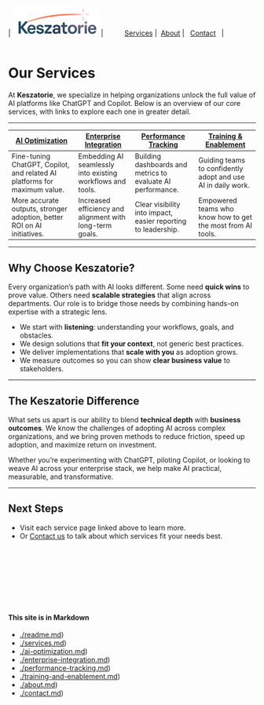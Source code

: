 | <img src="../Keszatorie_logo.png" alt="Keszatorie Logo" height="60">| &nbsp;&nbsp;&nbsp;&nbsp;&nbsp;&nbsp;&nbsp;&nbsp;&nbsp;&nbsp;[Services](/services/) |&nbsp;&nbsp;[About](../about.md) |&nbsp;&nbsp; [Contact](../contact.md) &nbsp;&nbsp;|
<br><br>
# Our Services

At **Keszatorie**, we specialize in helping organizations unlock the full value of AI platforms like ChatGPT and Copilot. Below is an overview of our core services, with links to explore each one in greater detail.

---

| [AI Optimization](ai-optimization.md) | [Enterprise Integration](enterprise-integration.md) | [Performance Tracking](performance-tracking.md) | [Training & Enablement](training-and-enablement.md) |
|--------------------------------------------------|----------------------------------------------------------------|------------------------------------------------------------|----------------------------------------------------------------|
| Fine-tuning ChatGPT, Copilot, and related AI platforms for maximum value. | Embedding AI seamlessly into existing workflows and tools. | Building dashboards and metrics to evaluate AI performance. | Guiding teams to confidently adopt and use AI in daily work. |
| More accurate outputs, stronger adoption, better ROI on AI initiatives. | Increased efficiency and alignment with long-term goals. | Clear visibility into impact, easier reporting to leadership. | Empowered teams who know how to get the most from AI tools. |

---

## Why Choose Keszatorie?

Every organization’s path with AI looks different. Some need **quick wins** to prove value. Others need **scalable strategies** that align across departments. Our role is to bridge those needs by combining hands-on expertise with a strategic lens.  

- We start with **listening**: understanding your workflows, goals, and obstacles.  
- We design solutions that **fit your context**, not generic best practices.  
- We deliver implementations that **scale with you** as adoption grows.  
- We measure outcomes so you can show **clear business value** to stakeholders.  

---

## The Keszatorie Difference

What sets us apart is our ability to blend **technical depth** with **business outcomes**. We know the challenges of adopting AI across complex organizations, and we bring proven methods to reduce friction, speed up adoption, and maximize return on investment.  

Whether you’re experimenting with ChatGPT, piloting Copilot, or looking to weave AI across your enterprise stack, we help make AI practical, measurable, and transformative.  

---

## Next Steps
- Visit each service page linked above to learn more.  
- Or [Contact us](./contact.md) to talk about which services fit your needs best.




<br><br><br><br>
---
#### This site is in Markdown
- [./readme.md](https://keszatorie.com/readme.md))
- [./services.md](https://keszatorie.com/services/index.md))
- [./ai-optimization.md](https://keszatorie.com/services/ai-optimization.md))
- [./enterprise-integration.md](https://keszatorie.com/services/enterprise-integration.md))
- [./performance-tracking.md](https://keszatorie.com/services/performance-tracking.md))
- [./training-and-enablement.md](https://keszatorie.com/services/training-and-enablement.md))
- [./about.md](https://keszatorie.com/about.md))  
- [./contact.md](https://keszatorie.com/contact.md))  
